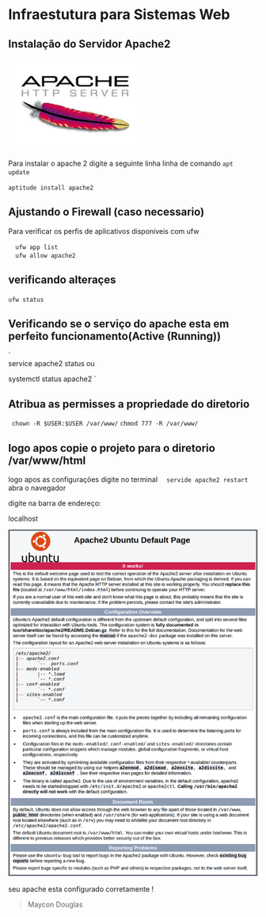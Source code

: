 # Infraestutura para Sistemas Web


## Instalação do Servidor Apache2

![asdf](oi.jpeg)

Para instalar o apache 2 digite a seguinte linha linha de comando 
`
apt update
`

`
aptitude install apache2
`

## Ajustando o Firewall (caso necessario)
Para verificar os perfis de aplicativos disponíveis com ufw

`  
ufw app list
`  
`  
ufw allow apache2
` 

## verificando alteraçes

`
ufw status
`

## Verificando se o serviço do apache esta em perfeito funcionamento(Active (Running))

`  
service apache2 status 
ou

systemctl status apache2
`  
## Atribua as permisses a propriedade do diretorio
`
chown -R $USER:$USER /var/www/`
`
chmod 777 -R /var/www/
`

## logo apos copie o projeto para o diretorio /var/www/html
logo apos as configurações digite no terminal 
`  
servide apache2 restart
`  
abra o navegador 

digite na barra de endereço: 

localhost

![asdf](apache.png)

seu apache esta configurado corretamente !

> Maycon Douglas

